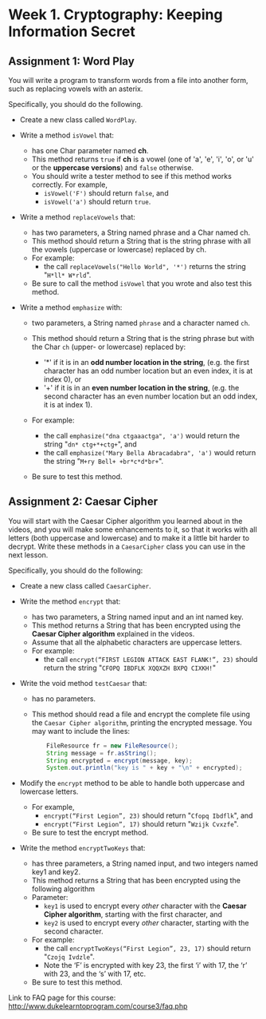 # Week 1. Cryptography: Keeping Information Secret

## Assignment 1: Word Play

You will write a program to transform words from a file into another form, such as replacing vowels with an asterix.

Specifically, you should do the following.

- Create a new class called `WordPlay`.
- Write a method `isVowel` that:
    - has one Char parameter named __ch__.
    - This method returns `true` if __ch__ is a vowel (one of 'a', 'e', 'i', 'o', or 'u' or the __uppercase versions__) and `false` otherwise.
    - You should write a tester method to see if this method works correctly. For example,
        - `isVowel('F')` should return `false`, and
        - `isVowel('a')` should return `true`.

- Write a method `replaceVowels` that:
    - has two parameters, a String named phrase and a Char named ch.
    - This method should return a String that is the string phrase with all the vowels (uppercase or lowercase) replaced by ch.
    - For example:
        - the call `replaceVowels("Hello World", '*')` returns the string "`H*ll* W*rld`".
    - Be sure to call the method `isVowel` that you wrote and also test this method.

- Write a method `emphasize` with:
    - two parameters, a String named `phrase` and a character named `ch`.
    - This method should return a String that is the string phrase but with the Char `ch` (upper- or lowercase) replaced by:
        - '*' if it is in an __odd number location in the string__, (e.g. the first character has an odd number location but an even index, it is at index 0), or
        - '+' if it is in an __even number location in the string__, (e.g. the second character has an even number location but an odd index, it is at index 1).

    - For example:
        - the call `emphasize("dna ctgaaactga", 'a')` would return the string "`dn* ctg+*+ctg+`", and
        - the call `emphasize("Mary Bella Abracadabra", 'a')` would return the string "`M+ry Bell+ +br*c*d*br+`".

    - Be sure to test this method.

## Assignment 2: Caesar Cipher

You will start with the Caesar Cipher algorithm you learned about in the videos, and you will make some enhancements to it, so that it works with all letters (both uppercase and lowercase) and to make it a little bit harder to decrypt. Write these methods in a `CaesarCipher` class you can use in the next lesson.

Specifically, you should do the following:

- Create a new class called `CaesarCipher`.
- Write the method `encrypt` that:
    - has two parameters, a String named input and an int named key.
    - This method returns a String that has been encrypted using the __Caesar Cipher algorithm__ explained in the videos.
    - Assume that all the alphabetic characters are uppercase letters.
    - For example:
        - the call `encrypt(“FIRST LEGION ATTACK EAST FLANK!”, 23)` should return the string "`CFOPQ IBDFLK XQQXZH BXPQ CIXKH!`"

- Write the void method `testCaesar` that:
    - has no parameters.
    - This method should read a file and encrypt the complete file using the `Caesar Cipher algorithm`, printing the encrypted message. You may want to include the lines:

        ```java
            FileResource fr = new FileResource();
            String message = fr.asString();
            String encrypted = encrypt(message, key);
            System.out.println("key is " + key + "\n" + encrypted);
        ```

- Modify the `encrypt` method to be able to handle both uppercase and lowercase letters.
    - For example,
        - `encrypt(“First Legion”, 23)` should return "`Cfopq Ibdflk`", and
        - `encrypt(“First Legion”, 17)` should return "`Wzijk Cvxzfe`".
    - Be sure to test the encrypt method.

- Write the method `encryptTwoKeys` that:
    - has three parameters, a String named input, and two integers named key1 and key2.
    - This method returns a String that has been encrypted using the following algorithm
    - Parameter:
        - `key1` is used to encrypt every _other_ character with the __Caesar Cipher algorithm__, starting with the first character, and
        - `key2` is used to encrypt every _other_ character, starting with the second character.
    - For example:
        - the call `encryptTwoKeys(“First Legion”, 23, 17)` should return "`Czojq Ivdzle`".
        - Note the ‘F’ is encrypted with key 23, the first ‘i’ with 17, the ‘r’ with 23, and the ‘s’ with 17, etc.
    - Be sure to test this method.

Link to FAQ page for this course: http://www.dukelearntoprogram.com/course3/faq.php

